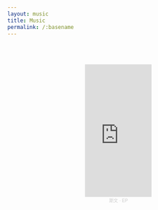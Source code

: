 ```yaml
---
layout: music
title: Music
permalink: /:basename
---
```


<br><br>

<center>

<iframe width="30%" height="300" scrolling="no" frameborder="no" allow="autoplay" src="https://w.soundcloud.com/player/?url=https%3A//api.soundcloud.com/playlists/1571208319%3Fsecret_token%3Ds-qfmEjDlwXFV&color=%23a10b22&auto_play=false&hide_related=true&show_comments=false&show_user=false&show_reposts=false&show_teaser=false&visual=true"></iframe><div style="font-size: 10px; color: #cccccc;line-break: anywhere;word-break: normal;overflow: hidden;white-space: nowrap;text-overflow: ellipsis; font-family: Interstate,Lucida Grande,Lucida Sans Unicode,Lucida Sans,Garuda,Verdana,Tahoma,sans-serif;font-weight: 100;"><a href="https://soundcloud.com/user-938912804" title="斯文" target="_blank" style="color: #cccccc; text-decoration: none;">斯文</a> · <a href="https://soundcloud.com/user-938912804/sets/ep/s-qfmEjDlwXFV" title="EP" target="_blank" style="color: #cccccc; text-decoration: none;">EP</a></div>

</center>